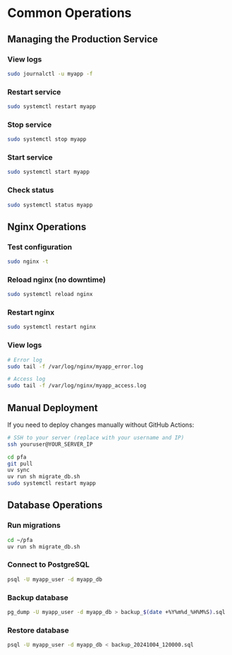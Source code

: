 # Common Operations

## Managing the Production Service

### View logs

```bash
sudo journalctl -u myapp -f
```

### Restart service

```bash
sudo systemctl restart myapp
```

### Stop service

```bash
sudo systemctl stop myapp
```

### Start service

```bash
sudo systemctl start myapp
```

### Check status

```bash
sudo systemctl status myapp
```

## Nginx Operations

### Test configuration

```bash
sudo nginx -t
```

### Reload nginx (no downtime)

```bash
sudo systemctl reload nginx
```

### Restart nginx

```bash
sudo systemctl restart nginx
```

### View logs

```bash
# Error log
sudo tail -f /var/log/nginx/myapp_error.log

# Access log
sudo tail -f /var/log/nginx/myapp_access.log
```

## Manual Deployment

If you need to deploy changes manually without GitHub Actions:

```bash
# SSH to your server (replace with your username and IP)
ssh youruser@YOUR_SERVER_IP

cd pfa
git pull
uv sync
uv run sh migrate_db.sh
sudo systemctl restart myapp
```

## Database Operations

### Run migrations

```bash
cd ~/pfa
uv run sh migrate_db.sh
```

### Connect to PostgreSQL

```bash
psql -U myapp_user -d myapp_db
```

### Backup database

```bash
pg_dump -U myapp_user -d myapp_db > backup_$(date +%Y%m%d_%H%M%S).sql
```

### Restore database

```bash
psql -U myapp_user -d myapp_db < backup_20241004_120000.sql
```

